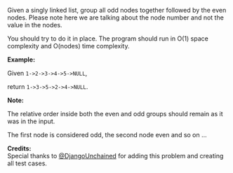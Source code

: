 
Given a singly linked list, group all odd nodes together followed by the even nodes. Please note here we are talking about the node number and not the value in the nodes.

You should try to do it in place. The program should run in O(1) space complexity and O(nodes) time complexity.<p>

<p>
**Example:**<br />
Given `1->2->3->4->5->NULL`,<br />
return `1->3->5->2->4->NULL`.



**Note:**<br />
The relative order inside both the even and odd groups should remain as it was in the input. <br/>
The first node is considered odd, the second node even and so on ...


**Credits:**<br />Special thanks to [@DjangoUnchained](https://leetcode.com/discuss/user/DjangoUnchained) for adding this problem and creating all test cases.
